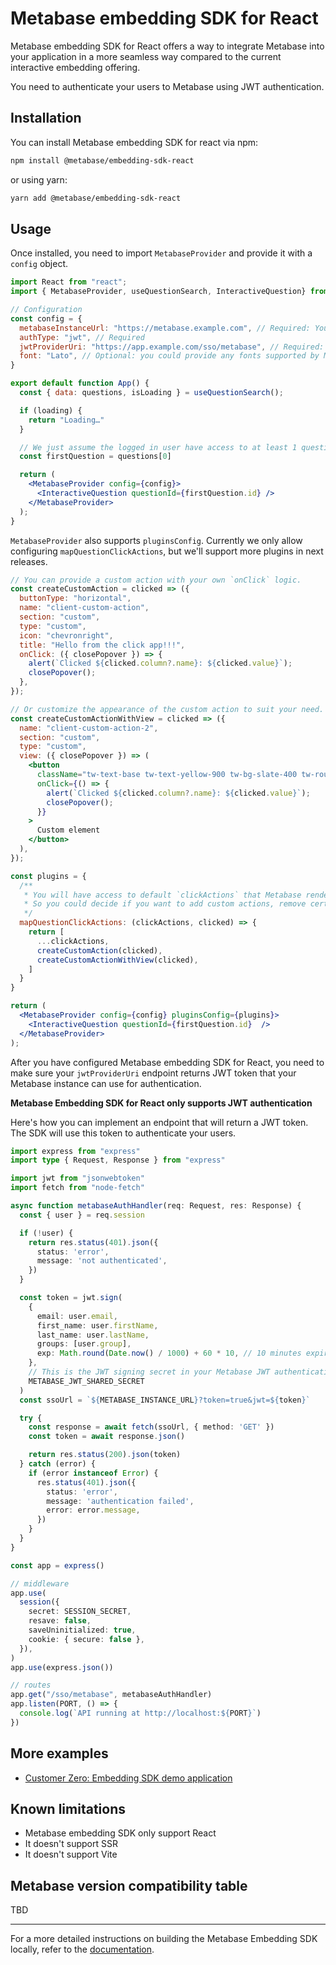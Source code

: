# Metabase embedding SDK for React

Metabase embedding SDK for React offers a way to integrate Metabase into your application in a more seamless way compared to the current interactive embedding offering.

You need to authenticate your users to Metabase using JWT authentication.

## Installation

You can install Metabase embedding SDK for react via npm:

```bash
npm install @metabase/embedding-sdk-react
```

or using yarn:

```bash
yarn add @metabase/embedding-sdk-react
```

## Usage

Once installed, you need to import `MetabaseProvider` and provide it with a `config` object.

```jsx
import React from "react";
import { MetabaseProvider, useQuestionSearch, InteractiveQuestion} from "@metabase/embedding-sdk-react";

// Configuration
const config = {
  metabaseInstanceUrl: "https://metabase.example.com", // Required: Your Metabase instance URL
  authType: "jwt", // Required
  jwtProviderUri: "https://app.example.com/sso/metabase", // Required: Your endpoint that returns JWT token used to authenticate Metabase. We'll explain more below how to implement this endpoint.
  font: "Lato", // Optional: you could provide any fonts supported by Metabase
}

export default function App() {
  const { data: questions, isLoading } = useQuestionSearch();

  if (loading) {
    return "Loading…"
  }

  // We just assume the logged in user have access to at least 1 question.
  const firstQuestion = questions[0]

  return (
    <MetabaseProvider config={config}>
      <InteractiveQuestion questionId={firstQuestion.id} />
    </MetabaseProvider>
  );
}
```

`MetabaseProvider` also supports `pluginsConfig`. Currently we only allow configuring `mapQuestionClickActions`, but we'll support more plugins in next releases.

```jsx
// You can provide a custom action with your own `onClick` logic.
const createCustomAction = clicked => ({
  buttonType: "horizontal",
  name: "client-custom-action",
  section: "custom",
  type: "custom",
  icon: "chevronright",
  title: "Hello from the click app!!!",
  onClick: ({ closePopover }) => {
    alert(`Clicked ${clicked.column?.name}: ${clicked.value}`);
    closePopover();
  },
});

// Or customize the appearance of the custom action to suit your need.
const createCustomActionWithView = clicked => ({
  name: "client-custom-action-2",
  section: "custom",
  type: "custom",
  view: ({ closePopover }) => (
    <button
      className="tw-text-base tw-text-yellow-900 tw-bg-slate-400 tw-rounded-lg"
      onClick={() => {
        alert(`Clicked ${clicked.column?.name}: ${clicked.value}`);
        closePopover();
      }}
    >
      Custom element
    </button>
  ),
});

const plugins = {
  /**
   * You will have access to default `clickActions` that Metabase render by default.
   * So you could decide if you want to add custom actions, remove certain actions, etc.
   */
  mapQuestionClickActions: (clickActions, clicked) => {
    return [
      ...clickActions,
      createCustomAction(clicked),
      createCustomActionWithView(clicked),
    ]
  }
}

return (
  <MetabaseProvider config={config} pluginsConfig={plugins}>
    <InteractiveQuestion questionId={firstQuestion.id}  />
  </MetabaseProvider>
);
```

After you have configured Metabase embedding SDK for React, you need to make sure your `jwtProviderUri` endpoint returns JWT token that your Metabase instance can use for authentication.

**Metabase Embedding SDK for React only supports JWT authentication**

Here's how you can implement an endpoint that will return a JWT token. The SDK will use this token to authenticate your users.

```ts
import express from "express"
import type { Request, Response } from "express"

import jwt from "jsonwebtoken"
import fetch from "node-fetch"

async function metabaseAuthHandler(req: Request, res: Response) {
  const { user } = req.session

  if (!user) {
    return res.status(401).json({
      status: 'error',
      message: 'not authenticated',
    })
  }

  const token = jwt.sign(
    {
      email: user.email,
      first_name: user.firstName,
      last_name: user.lastName,
      groups: [user.group],
      exp: Math.round(Date.now() / 1000) + 60 * 10, // 10 minutes expiration
    },
    // This is the JWT signing secret in your Metabase JWT authentication setting
    METABASE_JWT_SHARED_SECRET
  )
  const ssoUrl = `${METABASE_INSTANCE_URL}?token=true&jwt=${token}`

  try {
    const response = await fetch(ssoUrl, { method: 'GET' })
    const token = await response.json()

    return res.status(200).json(token)
  } catch (error) {
    if (error instanceof Error) {
      res.status(401).json({
        status: 'error',
        message: 'authentication failed',
        error: error.message,
      })
    }
  }
}

const app = express()

// middleware
app.use(
  session({
    secret: SESSION_SECRET,
    resave: false,
    saveUninitialized: true,
    cookie: { secure: false },
  }),
)
app.use(express.json())

// routes
app.get("/sso/metabase", metabaseAuthHandler)
app.listen(PORT, () => {
  console.log(`API running at http://localhost:${PORT}`)
})
```

## More examples
- [Customer Zero: Embedding SDK demo application](https://github.com/metabase/embedding-sdk-customer-zero)

## Known limitations
- Metabase embedding SDK only support React
- It doesn't support SSR
- It doesn't support Vite

## Metabase version compatibility table
TBD
______

For a more detailed instructions on building the Metabase Embedding SDK locally, refer to the [documentation](https://github.com/metabase/metabase/blob/master/enterprise/frontend/src/embedding-sdk/README.md).

